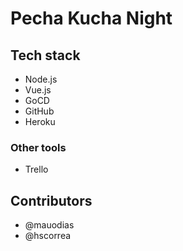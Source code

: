 # Pecha Kucha Night

## Tech stack
- Node.js
- Vue.js
- GoCD
- GitHub
- Heroku

### Other tools
- Trello

## Contributors
- @mauodias
- @hscorrea
